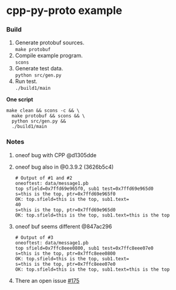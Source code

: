 # cpp-py-proto example

### Build
1. Generate protobuf sources.  
   `make protobuf`
2. Compile example program.  
   `scons`
3. Generate test data.  
   `python src/gen.py`
4. Run test.  
   `./build1/main`

**One script**

```
make clean && scons -c && \
  make protobuf && scons && \
  python src/gen.py &&
  ./build1/main
```

### Notes

1. oneof bug with CPP @d1305dde
2. oneof bug also in @0.3.9.2 (3626b5c4)

    ```
    # Output of #1 and #2
    oneoftest: data/message1.pb
    top sfield=0x7ffd69e965f0, sub1 test=0x7ffd69e965d0
    s=this is the top, ptr=0x7ffd69e965f0
    OK: top.sfield=this is the top, sub1.text=
    40
    s=this is the top, ptr=0x7ffd69e965d0
    OK: top.sfield=this is the top, sub1.text=this is the top
    ```

3. oneof buf seems different @847ac296

    ```
    # Output of #3
    oneoftest: data/message1.pb
    top sfield=0x7ffc8eee0800, sub1 test=0x7ffc8eee07e0
    s=this is the top, ptr=0x7ffc8eee0800
    OK: top.sfield=this is the top, sub1.text=
    s=this is the top, ptr=0x7ffc8eee07e0
    OK: top.sfield=this is the top, sub1.text=this is the top
    ```

4. There an open issue [#175](https://github.com/nanopb/nanopb/issues/175)
